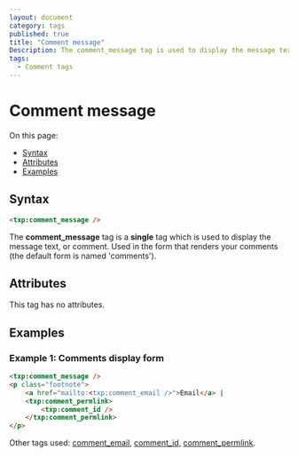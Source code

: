```yaml
---
layout: document
category: tags
published: true
title: "Comment message"
Description: The comment_message tag is used to display the message text, or comment.
tags:
  - Comment tags
---
```


# Comment message

On this page:

* [Syntax](#user-content-syntax)
* [Attributes](#user-content-attributes)
* [Examples](#user-content-examples)

## Syntax

```html
<txp:comment_message />
```

The **comment_message** tag is a __single__ tag which is used to display the message text, or comment. Used in the form that renders your comments (the default form is named 'comments').

## Attributes

This tag has no attributes.

## Examples

### Example 1: Comments display form

```html
<txp:comment_message />
<p class="footnote">
    <a href="mailto:<txp:comment_email />">Email</a> |
    <txp:comment_permlink>
        <txp:comment_id />
    </txp:comment_permlink>
</p>
```

Other tags used: [comment_email](comment-email), [comment_id](comment-id), [comment_permlink](comment-permlink).
